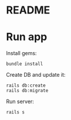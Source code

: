 # README

# Run app

Install gems:

```
bundle install
```

Create DB and update it:

```
rails db:create
rails db:migrate
```

Run server:
```
rails s
```